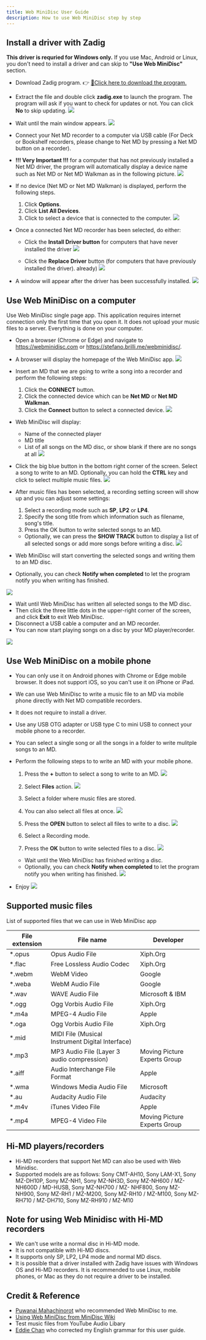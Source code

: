 ```yaml
---
title: Web MiniDisc User Guide
description: How to use Web MiniDisc step by step
---
```


## Install a driver with Zadig
**This driver is requried for Windows only.** If you use Mac, Android or Linux, you don't need to install a driver and can skip to **"Use Web MiniDisc"** section.

- Download Zadig program. 👉 [💾Click here to download the program.](files/zadig.zip)
- Extract the file and double click **zadig.exe** to launch the program.
  The program will ask if you want to check for updates or not. You can click **No** to skip updating.
  ![](images/web-mini-disc-user-guide/update-policy.png)

- Wait until the main window appears.
  ![](images/web-mini-disc-user-guide/default-window.png)

- Connect your Net MD recorder to a computer via USB cable (For Deck or Bookshelf recorders,
  please change to Net MD by pressing a Net MD button on a recorder).
- **!!! Very Important !!!** for a computer that has not previously installed a Net MD driver,
  the program will automatically display a device name such as Net MD or Net MD Walkman as in the following picture.
  ![](images/web-mini-disc-user-guide/auto-select-device.png)

- If no device (Net MD or Net MD Walkman) is displayed, perform the following steps.
  1. Click **Options**.
  2. Click **List All Devices**.
  3. Click to select a device that is connected to the computer.
  ![](images/web-mini-disc-user-guide/list-all-devices.png)

- Once a connected Net MD recorder has been selected, do either:
  - Click the **Install Driver button** for computers that have never installed the driver
  ![](images/web-mini-disc-user-guide/install-driver.png)

  - Click the **Replace Driver** button (for computers that have previously installed the driver). already)
  ![](images/web-mini-disc-user-guide/replace-driver.png)

- A window will appear after the driver has been successfully installed.
  ![](images/web-mini-disc-user-guide/driver-installed-successfully.png)

## Use Web MiniDisc on a computer
Use Web MiniDisc single page app. This application requires internet connection only the first time that you open it. It does not upload your music files to a server.
Everything is done on your computer.

- Open a browser (Chrome or Edge) and navigate to https://webminidisc.com or https://stefano.brilli.me/webminidisc/.
- A browser will display the homepage of the Web MiniDisc app.
  ![](images/web-mini-disc-user-guide/home-page.png)

- Insert an MD that we are going to write a song into a recorder and perform the following steps:
  1. Click the **CONNECT** button.
  2. Click the connected device which can be **Net MD** or **Net MD Walkman**.
  3. Click the **Connect** button to select a connected device.
  ![](images/web-mini-disc-user-guide/connect-device.png)

- Web MiniDisc will display:
  - Name of the connected player
  - MD title
  - List of all songs on the MD disc, or show blank if there are no songs at all
  ![](images/web-mini-disc-user-guide/list-all-songs.png)

- Click the big blue button in the bottom right corner of the screen.
  Select a song to write to an MD.
  Optionally, you can hold the **CTRL** key and click to select multiple music files.
  ![](images/web-mini-disc-user-guide/select-songs.png)

- After music files has been selected, a recording setting screen will show up and you can adjust some settings:
  1. Select a recording mode such as **SP**, **LP2** or **LP4**.
  2. Specify the song title from which information such as filename, song's title.
  3. Press the OK button to write selected songs to an MD.
  - Optionally, we can press the **SHOW TRACK** button to display a list of all selected songs or add more songs before writing a disc.
  ![](images/web-mini-disc-user-guide/upload-settings.png)

- Web MiniDisc will start converting the selected songs and writing them to an MD disc.
- Optionally, you can check **Notify when completed** to let the program notify you when writing has finished.

![](images/web-mini-disc-user-guide/recording.png)

- Wait until Web MiniDisc has written all selected songs to the MD disc.
- Then click the three little dots in the upper-right corner of the screen, and click **Exit** to exit Web MiniDisc.
- Disconnect a USB cable a computer and an MD recorder.
- You can now start playing songs on a disc by your MD player/recorder.

![](images/web-mini-disc-user-guide/menu.png)

## Use Web MiniDisc on a mobile phone
- You can only use it on Android phones with Chrome or Edge mobile browser. It does not support iOS, so you can't use it on iPhone or iPad.
- We can use Web MiniDisc to write a music file to an MD via mobile phone directly with Net MD compatible recorders.
- It does not require to install a driver.
- Use any USB OTG adapter or USB type C to mini USB to connect your mobile phone to a recorder.
- You can select a single song or all the songs in a folder to write mulitple songs to an MD.
- Perform the following steps to to write an MD with your mobile phone.
  1. Press the **+** button to select a song to write to an MD.
    ![](images/web-mini-disc-user-guide/mobile-select-add-music-files.png)

  2. Select **Files** action.
    ![](images/web-mini-disc-user-guide/mobile-select-files-action.png)

  3. Select a folder where music files are stored.
  4. You can also select all files at once.
    ![](images/web-mini-disc-user-guide/mobile-select-all-music-files-in-a-folder.png)

  5. Press the **OPEN** button to select all files to write to a disc.
    ![](images/web-mini-disc-user-guide/mobile-select-open-files.png)

  6. Select a Recording mode.
  7. Press the **OK** button to write selected files to a disc.
    ![](images/web-mini-disc-user-guide/mobile-select-recording-mode-and-ok.png)

  - Wait until the Web MiniDisc has finished writing a disc.
  - Optionally, you can check **Notify when completed** to let the program notify you when writing has finished.
    ![](images/web-mini-disc-user-guide/mobile-recording-status.png)

- Enjoy
  ![](images/web-mini-disc-user-guide/web-mini-disc-on-mobile-phone.png)

## Supported music files
List of supported files that we can use in Web MiniDisc app

| File extension | File name                                        | Developer                    |
|----------------|--------------------------------------------------|------------------------------|
| *.opus         | Opus Audio File                                  | Xiph.Org                     |
| *.flac         | Free Lossless Audio Codec                        | Xiph.Org                     |
| *.webm         | WebM Video                                       | Google                       |
| *.weba         | WebM Audio File                                  | Google                       |
| *.wav          | WAVE Audio File                                  | Microsoft & IBM              |
| *.ogg          | Ogg Vorbis Audio File                            | Xiph.Org                     |
| *.m4a          | MPEG-4 Audio File                                | Apple                        |
| *.oga          | Ogg Vorbis Audio File                            | Xiph.Org                     |
| *.mid          | MIDI File (Musical Instrument Digital Interface) |                              |
| *.mp3          | MP3 Audio File   (Layer 3 audio compression)     | Moving Picture Experts Group |
| *.aiff         | Audio Interchange File Format                    | Apple                        |
| *.wma          | Windows Media Audio File                         | Microsoft                    |
| *.au           | Audacity Audio File                              | Audacity                     |
| *.m4v          | iTunes Video File                                | Apple                        |
| *.mp4          | MPEG-4 Video File                                | Moving Picture Experts Group |

## Hi-MD players/recorders
- Hi-MD recorders that support Net MD can also be used with Web Minidisc.
- Supported models are as follows: Sony CMT-AH10, Sony LAM-X1, Sony MZ-DH10P, Sony MZ-NH1, Sony MZ-NH3D, Sony MZ-NH600 / MZ-NH600D / MD-HUSB, Sony MZ-NH700 / MZ- NHF800, Sony MZ-NH900, Sony MZ-RH1 / MZ-M200, Sony MZ-RH10 / MZ-M100, Sony MZ-RH710 / MZ-DH710, Sony MZ-RH910 / MZ-M10

## Note for using Web Minidisc with Hi-MD recorders
- We can't use write a normal disc in Hi-MD mode.
- It is not compatible with Hi-MD discs.
- It supports only SP, LP2, LP4 mode and normal MD discs.
- It is possible that a driver installed with Zadig have issues with Windows OS and Hi-MD recorders. It is recommended to use Linux, mobile phones, or Mac as they do not require a driver to be installed.

## Credit & Reference
- [Puwanai Mahachinorot](https://www.facebook.com/pinghitz) who recommended Web MiniDisc to me.
- [Using Web MiniDisc from MiniDisc Wiki](https://www.minidisc.wiki/guides/webminidisc)
- Test music files from YouTube Audio Libary
- [Eddie Chan](https://www.facebook.com/eddie.chan.942) who corrected my English grammar for this user guide.
